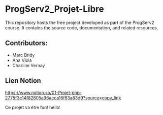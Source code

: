 # ProgServ2_Projet-Libre
This repository hosts the free project developed as part of the ProgServ2 course. It contains the source code, documentation, and related resources.  
## Contributors:  
- Marc Bridy
- Ana Viola
- Charline Vernay

## Lien Notion
https://www.notion.so/01-Projet-php-2775f3c14f82805a96aeca16f63a83d9?source=copy_link

Ce projet va être fun!
hello!
